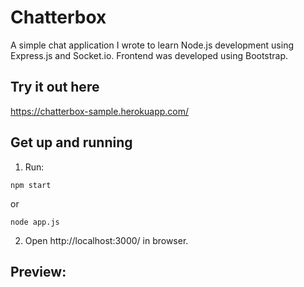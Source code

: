 # Chatterbox
A simple chat application I wrote to learn Node.js development using Express.js and Socket.io. Frontend was developed using Bootstrap.

## Try it out here
https://chatterbox-sample.herokuapp.com/

## Get up and running
1) Run:
```
npm start
```
or 
```
node app.js
```
2) Open http://localhost:3000/ in browser.

## Preview:


